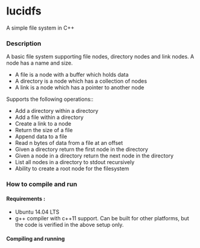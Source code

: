 # lucidfs
A simple file system in C++

### Description

A basic file system supporting file nodes, directory nodes and link nodes. A node has a name and size.
- A file is a node with a buffer which holds data
- A directory is a node which has a collection of nodes
- A link is a node which has a pointer to another node

Supports the following operations::
- Add a directory within a directory
- Add a file within a directory
- Create a link to a node
- Return the size of a file
- Append data to a file
- Read n bytes of data from a file at an offset
- Given a directory return the first node in the directory
- Given a node in a directory return the next node in the directory
- List all nodes in a directory to stdout recursively
- Ability to create a root node for the filesystem

### How to compile and run

#### Requirements : 
- Ubuntu 14.04 LTS  
- g++ compiler with c++11 support.
Can be built for other platforms, but the code is verified in the above setup only.

#### Compiling and running


